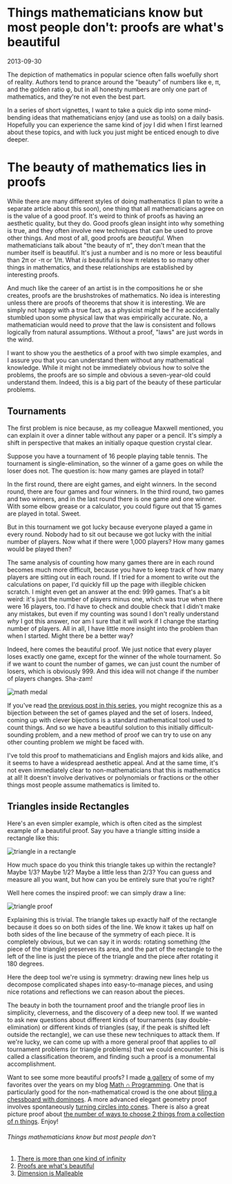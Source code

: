 # Things mathematicians know but most people don't: proofs are what's beautiful

2013-09-30

The depiction of mathematics in popular science often falls woefully short of
reality. Authors tend to prance around the "beauty" of numbers like e, π, and
the golden ratio φ, but in all honesty numbers are only one part of
mathematics, and they're not even the best part.

In a series of short vignettes, I want to take a quick dip into some
mind-bending ideas that mathematicians enjoy (and use as tools) on a daily
basis. Hopefully you can experience the same kind of joy I did when I first
learned about these topics, and with luck you just might be enticed enough to
dive deeper.

# The beauty of mathematics lies in proofs

While there are many different styles of doing mathematics (I plan to write a
separate article about this soon), one thing that all mathematicians agree on
is the value of a good proof. It's weird to think of proofs as having an
aesthetic quality, but they do. Good proofs glean insight into why something is
true, and they often involve new techniques that can be used to prove other
things. And most of all, good proofs are *beautiful.* When mathematicians talk
about "the beauty of π", they don't mean that the number itself is beautiful.
It's just a number and is no more or less beautiful than 2π or -π or 1/π. What
*is* beautiful is how π relates to so many other things in mathematics, and
these relationships are established by interesting proofs. 

And much like the career of an artist is in the compositions he or she creates,
proofs are the brushstrokes of mathematics. No idea is interesting unless there
are proofs of theorems that show it is interesting. We are simply not happy
with a true fact, as a physicist might be if he accidentally stumbled upon some
physical law that was empirically accurate. No, a mathematician would need to
*prove* that the law is consistent and follows logically from natural
assumptions. Without a proof, "laws" are just words in the wind.

I want to show you the aesthetics of a proof with two simple examples, and I
assure you that you can understand them without any mathematical knowledge.
While it might not be immediately obvious how to solve the problems, the proofs
are so simple and obvious a seven-year-old could understand them. Indeed, this
is a big part of the beauty of these particular problems.

## Tournaments

The first problem is nice because, as my colleague Maxwell mentioned, you can
explain it over a dinner table without any paper or a pencil. It's simply a
shift in perspective that makes an initially opaque question crystal clear.

Suppose you have a tournament of 16 people playing table tennis. The tournament
is single-elimination, so the winner of a game goes on while the loser does
not. The question is: how many games are played in total? 

In the first round, there are eight games, and eight winners. In the second
round, there are four games and four winners. In the third round, two games and
two winners, and in the last round there is one game and one winner. With some
elbow grease or a calculator, you could figure out that 15 games are played in
total. Sweet.

But in this tournament we got lucky because everyone played a game in every
round. Nobody had to sit out because we got lucky with the initial number of
players. Now what if there were 1,000 players? How many games would be played
then?

The same analysis of counting how many games there are in each round becomes
much more difficult, because you have to keep track of how many players are
sitting out in each round. If I tried for a moment to write out the
calculations on paper, I'd quickly fill up the page with illegible chicken
scratch. I might even get an answer at the end: 999 games. That's a bit weird:
it's just the number of players minus one, which was true when there were 16
players, too. I'd have to check and double check that I didn't make any
mistakes, but even if my counting was sound I don't really understand *why* I
got this answer, nor am I sure that it will work if I change the starting
number of players. All in all, I have little more insight into the problem than
when I started. Might there be a better way?

Indeed, here comes the beautiful proof. We just notice that every player loses
exactly one game, except for the winner of the whole tournament. So if we want
to count the number of games, we can just count the number of losers, which is
obviously 999. And this idea will not change if the number of players changes.
Sha-zam!

![math medal](http://jeremykun.files.wordpress.com/2013/09/math-medal.jpg)

If you've read [the previous post in this
series](http://j2kun.svbtle.com/things-mathematicians-know-more-than-one-infinity),
you might recognize this as a bijection between the set of games played and the
set of losers. Indeed, coming up with clever bijections is a standard
mathematical tool used to count things. And so we have a beautiful solution to
this initially difficult-sounding problem, and a new method of proof we can try
to use on any other counting problem we might be faced with.

I've told this proof to mathematicians and English majors and kids alike, and
it seems to have a widespread aesthetic appeal. And at the same time, it's not
even immediately clear to non-mathematicians that this is mathematics at all!
It doesn't involve derivatives or polynomials or fractions or the other things
most people assume mathematics is limited to.

## Triangles inside Rectangles

Here's an even simpler example, which is often cited as the simplest example of
a beautiful proof. Say you have a triangle sitting inside a rectangle like
this:

![triangle in a
rectangle](http://jeremykun.files.wordpress.com/2011/06/triangle1.png)

How much space do you think this triangle takes up within the rectangle? Maybe
1/3? Maybe 1/2? Maybe a little less than 2/3? You can guess and measure all you
want, but how can you be entirely sure that you're right?

Well here comes the inspired proof: we can simply draw a line:

![triangle proof](http://jeremykun.files.wordpress.com/2011/06/triangle2.png)

Explaining this is trivial. The triangle takes up exactly half of the rectangle
because it does so on both sides of the line. We know it takes up half on both
sides of the line because of the symmetry of each piece. It is completely
obvious, but we can say it in words: rotating something (the piece of the
triangle) preserves its area, and the part of the rectangle to the left of the
line is just the piece of the triangle and the piece after rotating it 180
degrees.

Here the deep tool we're using is symmetry: drawing new lines help us decompose
complicated shapes into easy-to-manage pieces, and using nice rotations and
reflections we can reason about the pieces.

The beauty in both the tournament proof and the triangle proof lies in
simplicity, cleverness, and the discovery of a deep new tool. If we wanted to
ask new questions about different kinds of tournaments (say double-elimination)
or different kinds of triangles (say, if the peak is shifted left outside the
rectangle), we can use these new techniques to attack them. If we're lucky, we
can come up with a more general proof that applies to *all* tournament problems
(or triangle problems) that we could encounter. This is called a classification
theorem, and finding such a proof is a monumental accomplishment.

Want to see some more beautiful proofs? I made [a
gallery](http://jeremykun.com/proof-gallery/) of some of my favorites over the
years on my blog [Math ∩ Programming](http://jeremykun.com). One that is
particularly good for the non-mathematical crowd is the one about [tiling a
chessboard with
dominoes](http://jeremykun.com/2011/06/26/tiling-a-chessboard/). A more
advanced elegant geometry proof involves spontaneously [turning circles into
cones](http://jeremykun.com/2011/07/13/three-circles-and-collinear-centers-of-dilation/).
There is also a great picture proof about [the number of ways to choose 2
things from a collection of n
things](http://jeremykun.com/2011/10/02/n-choose-2/). Enjoy!

###### Things mathematicians know but most people don't
1. [There is more than one kind of infinity](http://j2kun.svbtle.com/things-mathematicians-know-more-than-one-infinity)
2. [Proofs are what's beautiful](http://j2kun.svbtle.com/things-mathematicians-know-proofs-are-beautiful)
3. [Dimension is Malleable](http://j2kun.svbtle.com/dimension-is-malleable)
